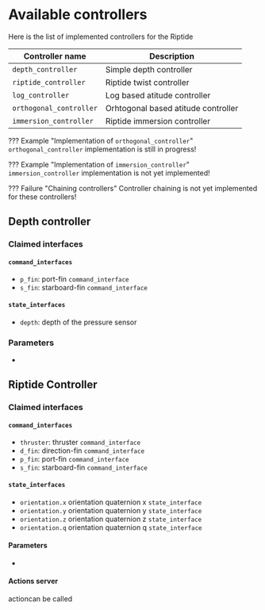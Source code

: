 # Available controllers

Here is the list of implemented controllers for the Riptide

| Controller name          | Description                         |
| ------------------------ | ----------------------------------- |
| `depth_controller`       | Simple depth controller             |
| `riptide_controller`     | Riptide twist controller            |
| `log_controller`         | Log based atitude controller        |
| `orthogonal_controller`  | Orhtogonal based atitude controller |
| `immersion_controller`   | Riptide immersion controller        |


??? Example "Implementation of `orthogonal_controller`"
    `orthogonal_controller` implementation is still in progress!

??? Example "Implementation of `immersion_controller`"
    `immersion_controller` implementation is not yet implemented!

??? Failure "Chaining controllers"
    Controller chaining is not yet implemented for these controllers!

## Depth controller

### Claimed interfaces

#### `command_interfaces`

- `p_fin`: port-fin `command_interface`
- `s_fin`: starboard-fin `command_interface`

#### `state_interfaces`

- `depth`: depth of the pressure sensor

### Parameters

-

## Riptide Controller

### Claimed interfaces

#### `command_interfaces`

- `thruster`: thruster `command_interface`
- `d_fin`: direction-fin `command_interface`
- `p_fin`: port-fin `command_interface`
- `s_fin`: starboard-fin `command_interface`

#### `state_interfaces`

- `orientation.x` orientation quaternion x `state_interface`
- `orientation.y` orientation quaternion y `state_interface`
- `orientation.z` orientation quaternion z `state_interface`
- `orientation.q` orientation quaternion q `state_interface`

#### Parameters

- 

#### Actions server

actioncan be called 


